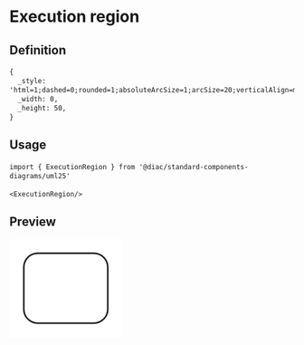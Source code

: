 # Execution region

## Definition

```
{
  _style: 'html=1;dashed=0;rounded=1;absoluteArcSize=1;arcSize=20;verticalAlign=middle;align=center;whiteSpace=wrap;',
  _width: 0,
  _height: 50,
}
```

## Usage

```
import { ExecutionRegion } from '@diac/standard-components-diagrams/uml25'

<ExecutionRegion/>
```

## Preview

<img src="./execution-region.png" width="200"/>
